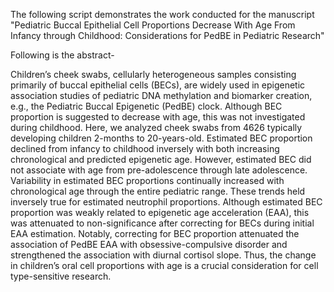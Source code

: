 The following script demonstrates the work conducted for the manuscript "Pediatric Buccal Epithelial Cell Proportions Decrease With Age From Infancy through Childhood: Considerations for PedBE in Pediatric Research"

Following is the abstract-
  
Children’s cheek swabs, cellularly heterogeneous samples consisting primarily of buccal epithelial cells (BECs), are widely used in epigenetic association studies of pediatric DNA methylation and biomarker creation, e.g., the Pediatric Buccal Epigenetic (PedBE) clock. 
Although BEC proportion is suggested to decrease with age, this was not investigated during childhood.
Here, we analyzed cheek swabs from 4626 typically developing children 2-months to 20-years-old.
Estimated BEC proportion declined from infancy to childhood inversely with both increasing chronological and predicted epigenetic age. 
However, estimated BEC did not associate with age from pre-adolescence through late adolescence. 
Variability in estimated BEC proportions continually increased with chronological age through the entire pediatric range. 
These trends held inversely true for estimated neutrophil proportions. Although estimated BEC proportion was weakly related to epigenetic age acceleration (EAA), this was attenuated to non-significance after correcting for BECs during initial EAA estimation. 
Notably, correcting for BEC proportion attenuated the association of PedBE EAA with obsessive-compulsive disorder and strengthened the association with diurnal cortisol slope. 
Thus, the change in children’s oral cell proportions with age is a crucial consideration for cell type-sensitive research.
